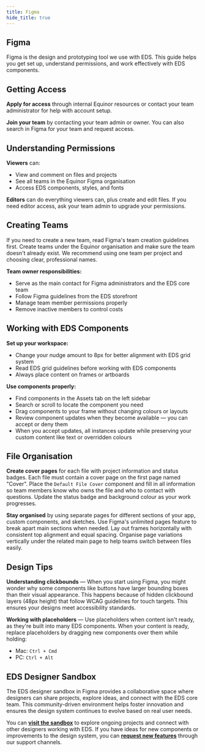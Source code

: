 ```yaml
---
title: Figma
hide_title: true
---
```


## Figma

Figma is the design and prototyping tool we use with EDS. This guide helps you get set up, understand permissions, and work effectively with EDS components.

## Getting Access

**Apply for access** through internal Equinor resources or contact your team administrator for help with account setup.

**Join your team** by contacting your team admin or owner. You can also search in Figma for your team and request access.

## Understanding Permissions

**Viewers** can:

- View and comment on files and projects
- See all teams in the Equinor Figma organisation
- Access EDS components, styles, and fonts

**Editors** can do everything viewers can, plus create and edit files. If you need editor access, ask your team admin to upgrade your permissions.

## Creating Teams

If you need to create a new team, read Figma's team creation guidelines first. Create teams under the Equinor organisation and make sure the team doesn't already exist. We recommend using one team per project and choosing clear, professional names.

**Team owner responsibilities:**

- Serve as the main contact for Figma administrators and the EDS core team
- Follow Figma guidelines from the EDS storefront
- Manage team member permissions properly
- Remove inactive members to control costs

## Working with EDS Components

**Set up your workspace:**

- Change your nudge amount to 8px for better alignment with EDS grid system
- Read EDS grid guidelines before working with EDS components
- Always place content on frames or artboards

**Use components properly:**

- Find components in the Assets tab on the left sidebar
- Search or scroll to locate the component you need
- Drag components to your frame without changing colours or layouts
- Review component updates when they become available — you can accept or deny them
- When you accept updates, all instances update while preserving your custom content like text or overridden colours

## File Organisation

**Create cover pages** for each file with project information and status badges. Each file must contain a cover page on the first page named "Cover". Place the `Default File Cover` component and fill in all information so team members know who owns the file and who to contact with questions. Update the status badge and background colour as your work progresses.

**Stay organised** by using separate pages for different sections of your app, custom components, and sketches. Use Figma's unlimited pages feature to break apart main sections when needed. Lay out frames horizontally with consistent top alignment and equal spacing. Organise page variations vertically under the related main page to help teams switch between files easily.

## Design Tips

**Understanding clickbounds** — When you start using Figma, you might wonder why some components like buttons have larger bounding boxes than their visual appearance. This happens because of hidden clickbound layers (48px height) that follow WCAG guidelines for touch targets. This ensures your designs meet accessibility standards.

**Working with placeholders** — Use placeholders when content isn't ready, as they're built into many EDS components. When your content is ready, replace placeholders by dragging new components over them while holding:

- Mac: `Ctrl + Cmd`
- PC: `Ctrl + Alt`

## EDS Designer Sandbox

The EDS designer sandbox in Figma provides a collaborative space where designers can share projects, explore ideas, and connect with the EDS core team. This community-driven environment helps foster innovation and ensures the design system continues to evolve based on real user needs.

You can **[visit the sandbox](https://www.figma.com/design/hjpavZkeUoRfn1N7mhIniK/EDS-designer-sandbox?node-id=7517-2865&p=f&t=EDrTGNK3eP4VnxYq-11)** to explore ongoing projects and connect with other designers working with EDS. If you have ideas for new components or improvements to the design system, you can **[request new features](../../../support/support.md)** through our support channels.
